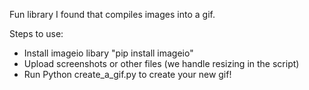 Fun library I found that compiles images into a gif. 

Steps to use:
- Install imageio libary "pip install imageio"
- Upload screenshots or other files (we handle resizing in the script)
- Run Python create_a_gif.py to create your new gif!
